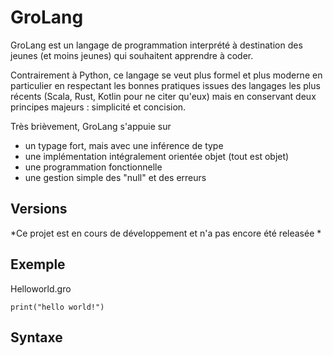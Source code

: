 # GroLang

GroLang est un langage de programmation interprété à destination des jeunes (et moins jeunes) qui souhaitent apprendre à coder.

Contrairement à Python, ce langage se veut plus formel et plus moderne en particulier en respectant les bonnes pratiques issues des
langages les plus récents (Scala, Rust, Kotlin pour ne citer qu'eux) mais en conservant deux principes majeurs : simplicité et concision.

Très brièvement, GroLang s'appuie sur
* un typage fort, mais avec une inférence de type
* une implémentation intégralement orientée objet (tout est objet) 
* une programmation fonctionnelle
* une gestion simple des "null" et des erreurs 


## Versions

*Ce projet est en cours de développement et n'a pas encore été releasée *

## Exemple

Helloworld.gro
```
print("hello world!")
```

## Syntaxe

